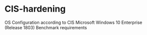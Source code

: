 # CIS-hardening
OS Configuration according to CIS Microsoft Windows 10 Enterprise (Release 1803) Benchmark requirements
